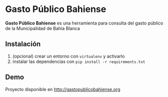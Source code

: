 # Gasto Público Bahiense

__Gasto Público Bahiense__ es una herramienta para consulta del gasto público de la Municipalidad de Bahía Blanca

## Instalación

1. (opcional) crear un entorno con `virtualenv` y activarlo
2. instalar las dependencias con `pip install -r requirements.txt`

## Demo

Proyecto disponible en http://gastopublicobahiense.org